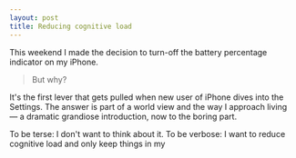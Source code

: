 ```yaml
---
layout: post
title: Reducing cognitive load
---
```


This weekend I made the decision to turn-off the battery percentage indicator on my iPhone. 

> But why? 

It's the first lever that gets pulled when new user of iPhone dives into the Settings. The answer is part of a world view and the way I approach living — a dramatic grandiose introduction, now to the boring part. 

To be terse: I don't want to think about it. To be verbose: I want to reduce cognitive load and only keep things in my 